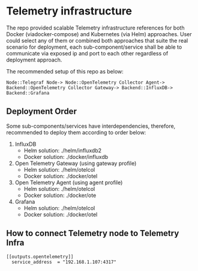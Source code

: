 # Telemetry infrastructure 
The repo provided scalable Telemetry infrastructure references for both Docker (viadocker-compose) and Kubernetes (via Helm) approaches. User could select any of them or combined both approaches that suite the real scenario for deployment, each sub-component/service shall be able to communicate via exposed ip and port to each other regardless of deployment approach.

The recommended setup of this repo as below:
```
Node::Telegraf Node-> Node::OpenTelemetry Collector Agent-> Backend::OpenTelemetry Collector Gateway-> Backend::InfluxDB-> Backend::Grafana
```


## Deployment Order
Some sub-components/services have interdependencies, therefore, recommended to deploy them according to order below:
1. InfluxDB
   - Helm solution: ./helm/influxdb2 
   - Docker solution: ./docker/influxdb
2. Open Telemetry Gateway (using gateway profile)
   - Helm solution: ./helm/otelcol
   - Docker solution: ./docker/otel
3. Open Telemetry Agent (using agent profile)
   - Helm solution: ./helm/otelcol
   - Docker solution: ./docker/ote
4. Grafana
   - Helm solution: ./helm/otelcol
   - Docker solution: ./docker/otel


## How to connect Telemetry node to Telemetry Infra

```
[[outputs.opentelemetry]]
  service_address  = "192.168.1.107:4317"
```
